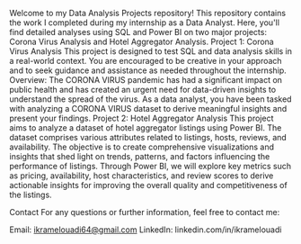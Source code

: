 Welcome to my Data Analysis Projects repository! This repository contains the work I completed during my internship as a Data Analyst. Here, you'll find detailed analyses using SQL and Power BI on two major projects: Corona Virus Analysis and Hotel Aggregator Analysis.
Project 1: Corona Virus Analysis 
This project is designed to test SQL and data analysis skills in a real-world context. You are encouraged to be creative in your approach and to seek guidance and assistance as needed throughout the internship. 
Overview:
The CORONA VIRUS pandemic has had a significant impact on public health and has created an urgent need for data-driven insights to understand the spread of the virus. As a data analyst, you have been tasked with analyzing a CORONA VIRUS dataset to derive meaningful insights and present your findings.
Project 2: Hotel Aggregator Analysis
This project aims to analyze a dataset of hotel aggregator listings using Power BI. The dataset comprises various attributes related to listings, hosts, reviews, and availability. The objective is to create comprehensive visualizations and insights that shed light on trends, patterns, and factors influencing the performance of listings. Through Power BI, we will explore key metrics such as pricing, availability, host characteristics, and review scores to derive actionable insights for improving the overall quality and competitiveness of the listings.

Contact
For any questions or further information, feel free to contact me:

Email: ikramelouadi64@gmail.com
LinkedIn: linkedin.com/in/ikramelouadi
